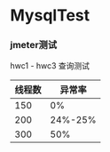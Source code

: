 # MysqlTest

### jmeter测试
hwc1 - hwc3 查询测试

 |线程数 | 异常率|
 |-|-|
 |150|0%|
 |200|24%-25%|
 |300|50%|

